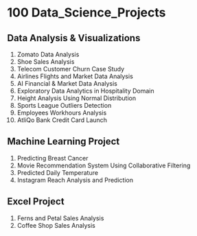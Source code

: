 # 100 Data_Science_Projects

## Data Analysis & Visualizations
1. Zomato Data Analysis
2. Shoe Sales Analysis
3. Telecom Customer Churn Case Study
4. Airlines Flights and Market Data Analysis
5. AI Financial & Market Data Analysis
6. Exploratory Data Analytics in Hospitality Domain
7. Height Analysis Using Normal Distribution
8. Sports League Outliers Detection
9. Employees Workhours Analysis
10. AtliQo Bank Credit Card Launch

## Machine Learning Project
1. Predicting Breast Cancer
2. Movie Recommendation System Using Collaborative Filtering
3. Predicted Daily Temperature
4. Instagram Reach Analysis and Prediction

## Excel Project
1. Ferns and Petal Sales Analysis
2. Coffee Shop Sales Analysis
